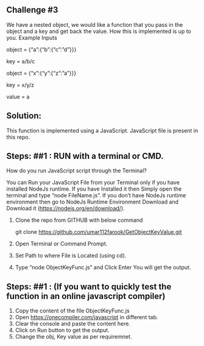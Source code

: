 ## Challenge #3

We have a nested object, we would like a function that you pass in the object and a key and get back the value. How this is implemented is up to you.
Example Inputs

object = {“a”:{“b”:{“c”:”d”}}}

key = a/b/c

object = {“x”:{“y”:{“z”:”a”}}}

key = x/y/z

value = a


## Solution:

This function is implemented using a JavaScript. JavaScript file is present in this repo.


## Steps: ##1 : RUN with a terminal or CMD.

How do you run JavaScript script through the Terminal?

You can Run your JavaScript File from your Terminal only if you have installed NodeJs runtime. If you have Installed it then Simply open the terminal and type “node FileName.js”. If you don’t have NodeJs runtime environment then go to NodeJs Runtime Environment Download and Download it (https://nodejs.org/en/download/).

1. Clone the repo from GITHUB with below command 

	git clone https://github.com/umar112farook/GetObjectKeyValue.git
	
2. Open Terminal or Command Prompt.
3. Set Path to where File is Located (using cd).
4. Type “node ObjectKeyFunc.js” and Click Enter
You will get the output.


## Steps: ##1 : (If you want to quickly test the function in an online javascript compiler)

1. Copy the content of the file ObjectKeyFunc.js 
2. Open https://onecompiler.com/javascript in different tab.
3. Clear the console and paste the content here.
4. Click on Run button to get the output.
5. Change the obj, Key value as per requiremnet.
